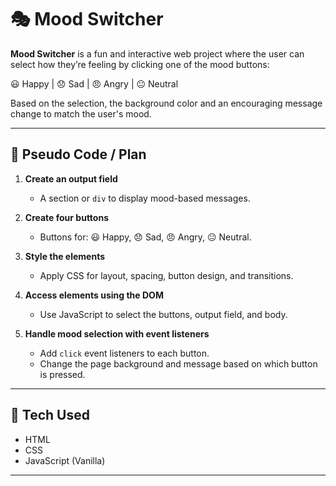 # 🎭 Mood Switcher

**Mood Switcher** is a fun and interactive web project where the user can select how they’re feeling by clicking one of the mood buttons:

😃 Happy | 😞 Sad | 😠 Angry | 😐 Neutral

Based on the selection, the background color and an encouraging message change to match the user's mood.

---

## 🧠 Pseudo Code / Plan

1. **Create an output field**  
   - A section or `div` to display mood-based messages.

2. **Create four buttons**  
   - Buttons for: 😃 Happy, 😞 Sad, 😠 Angry, 😐 Neutral.

3. **Style the elements**  
   - Apply CSS for layout, spacing, button design, and transitions.

4. **Access elements using the DOM**  
   - Use JavaScript to select the buttons, output field, and body.

5. **Handle mood selection with event listeners**  
   - Add `click` event listeners to each button.
   - Change the page background and message based on which button is pressed.

---

## 🔧 Tech Used

- HTML  
- CSS  
- JavaScript (Vanilla)

---

